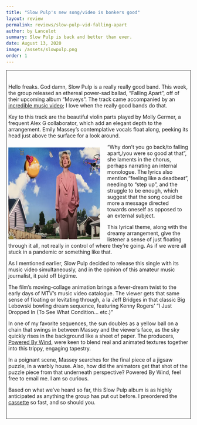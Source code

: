 ```yaml
---
title: "Slow Pulp's new song/video is bonkers good"
layout: review
permalink: reviews/slow-pulp-vid-falling-apart
author: by Lancelot
summary: Slow Pulp is back and better than ever.
date: August 13, 2020
image: /assets/slowpulp.png
order: 1
---
```


<div class="box">
<br>
<p> Hello freaks. God damn, Slow Pulp is a really really good band. This week, the group released an ethereal power-sad ballad, “Falling Apart”, off of their upcoming album “Moveys”. The track came accompanied by an <a href="https://www.youtube.com/watch?v=yuoFLLHB1Fc">incredible music video</a>; I love when the really good bands do that.
 </p>
<p> Key to this track are the beautiful violin parts played by Molly Germer, a frequent Alex G collaborator, which add an elegant depth to the arrangement. Emily Massey’s contemplative vocals float along, peeking its head just above the surface for a look around.
 </p>
<img src="../assets/slowpulp.png" align="left" height="250px" width="250px" class="pic">
<p>“Why don’t you go back/to falling apart,/you were so good at that”, she laments in the chorus, perhaps narrating an internal monologue. The lyrics also mention “feeling like a deadbeat”, needing to “step up”, and the struggle to be enough, which suggest that the song could be more a message directed towards oneself as opposed to an external subject.  </p>
<p> This lyrical theme, along with the dreamy arrangement, give the listener a sense of just floating through it all, not really in control of where they’re going. As if we were all stuck in a pandemic or something like that.
 </p>
<p>As I mentioned earlier, Slow Pulp decided to release this single with its music video simultaneously, and in the opinion of this amateur music journalist, it paid off bigtime.
</p>
<p>The film’s moving-collage animation brings a fever-dream twist to the early days of MTV’s music video catalogue. The viewer gets that same sense of floating or levitating through, a la Jeff Bridges in that classic Big Lebowski bowling dream sequence, featuring Kenny Rogers’ “I Just Dropped In (To See What Condition… etc.)”

</p>
<p>In one of my favorite sequences, the sun doubles as a yellow ball on a chain that swings in between Massey and the viewer’s face, as the sky quickly rises in the background like a sheet of paper. The producers, <a href="https://poweredbywind.info/">Powered By Wind</a>, were keen to blend real and animated textures together into this trippy, engaging tapestry.

</p>
<p>In a poignant scene, Massey searches for the final piece of a jigsaw puzzle, in a warbly house. Also, how did the animators get that shot of the puzzle piece from that underneath perspective? Powered By Wind, feel free to email me. I am so curious. </p>
<p>Based on what we’ve heard so far, this Slow Pulp album is as highly anticipated as anything the group has put out before. I preordered the <a href="https://slowpulp.bandcamp.com/album/moveys">cassette</a> so fast, and so should you.
</p>

<br clear="left">

</div>


<style type="text/css">
	.box{
		border-style: solid;
		border-width: 1px;
		padding: 5px
	}
	.pic{
		padding-right: 20px;
		padding-top: 10px

	}
</style>

